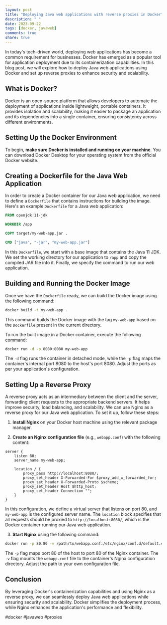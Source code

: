 ```yaml
---
layout: post
title: "Deploying Java web applications with reverse proxies in Docker"
description: " "
date: 2023-09-22
tags: [docker, javaweb]
comments: true
share: true
---
```


In today's tech-driven world, deploying web applications has become a common requirement for businesses. Docker has emerged as a popular tool for application deployment due to its containerization capabilities. In this blog post, we will explore how to deploy Java web applications using Docker and set up reverse proxies to enhance security and scalability.

## What is Docker?

Docker is an open-source platform that allows developers to automate the deployment of applications inside lightweight, portable containers. It provides isolation and scalability, making it easier to package an application and its dependencies into a single container, ensuring consistency across different environments.

## Setting Up the Docker Environment

To begin, **make sure Docker is installed and running on your machine**. You can download Docker Desktop for your operating system from the official Docker website.

## Creating a Dockerfile for the Java Web Application

In order to create a Docker container for our Java web application, we need to define a `Dockerfile` that contains instructions for building the image. Here's an example `Dockerfile` for a Java web application:

```dockerfile
FROM openjdk:11-jdk

WORKDIR /app

COPY target/my-web-app.jar .

CMD ["java", "-jar", "my-web-app.jar"]
```

In this `Dockerfile`, we start with a base image that contains the Java 11 JDK. We set the working directory for our application to `/app` and copy the compiled JAR file into it. Finally, we specify the command to run our web application.

## Building and Running the Docker Image

Once we have the `Dockerfile` ready, we can build the Docker image using the following command:

```bash
docker build -t my-web-app .
```

This command builds the Docker image with the tag `my-web-app` based on the `Dockerfile` present in the current directory.

To run the built image in a Docker container, execute the following command:

```bash
docker run -d -p 8080:8080 my-web-app
```

The `-d` flag runs the container in detached mode, while the `-p` flag maps the container's internal port 8080 to the host's port 8080. Adjust the ports as per your application's configuration.

## Setting Up a Reverse Proxy

A reverse proxy acts as an intermediary between the client and the server, forwarding client requests to the appropriate backend servers. It helps improve security, load balancing, and scalability. We can use Nginx as a reverse proxy for our Java web application. To set it up, follow these steps:

1. **Install Nginx** on your Docker host machine using the relevant package manager.

2. **Create an Nginx configuration file** (e.g., `webapp.conf`) with the following content:

```nginx
server {
    listen 80;
    server_name my-web-app;

    location / {
        proxy_pass http://localhost:8080/;
        proxy_set_header X-Forwarded-For $proxy_add_x_forwarded_for;
        proxy_set_header X-Forwarded-Proto $scheme;
        proxy_set_header Host $http_host;
        proxy_set_header Connection "";
    }
}
```

In this configuration, we define a virtual server that listens on port 80, and `my-web-app` is the configured server name. The `location` block specifies that all requests should be proxied to `http://localhost:8080/`, which is the Docker container running our Java web application.

3. **Start Nginx** using the following command:

```bash
docker run -p 80:80 -v /path/to/webapp.conf:/etc/nginx/conf.d/default.conf nginx
```

The `-p` flag maps port 80 of the host to port 80 of the Nginx container. The `-v` flag mounts the `webapp.conf` file to the container's Nginx configuration directory. Adjust the path to your own configuration file.

## Conclusion

By leveraging Docker's containerization capabilities and using Nginx as a reverse proxy, we can seamlessly deploy Java web applications while ensuring security and scalability. Docker simplifies the deployment process, while Nginx enhances the application's performance and flexibility.

#docker #javaweb #proxies